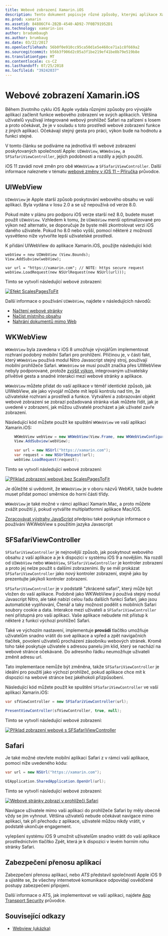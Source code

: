 ```yaml
---
title: Webové zobrazení Xamarin.iOS
description: Tento dokument popisuje různé způsoby, kterými aplikace Xamarin.iOS můžete zobrazení webového obsahu. Popisuje UIWebView WKWebView, SFSafariViewController, Safari a zabezpečení přenosu aplikací.
ms.prod: xamarin
ms.assetid: 84886CF4-2B2B-4540-AD92-7F0B791952D1
ms.technology: xamarin-ios
author: bradumbaugh
ms.author: brumbaug
ms.date: 03/22/2017
ms.openlocfilehash: 56b0f0e910cc95ca50d1e5e460ce71a1c8f669a2
ms.sourcegitcommit: b56b3f906d2c05a3f1be219ef41be8b79e519b8e
ms.translationtype: MT
ms.contentlocale: cs-CZ
ms.lasthandoff: 07/25/2018
ms.locfileid: "39242037"
---
```

# <a name="web-views-in-xamarinios"></a>Webové zobrazení Xamarin.iOS

Během životního cyklu iOS Apple vydala různými způsoby pro vývojáře aplikací začlenit funkce webového zobrazení ve svých aplikacích. Většina uživatelů využívají integrované webový prohlížeč Safari na zařízení s Iosem a proto očekávat, že je v souladu s toto prostředí webové zobrazení funkce z jiných aplikací. Očekávají stejný gesta pro práci, výkon bude na hodnotu a funkci stejné.

V tomto článku se podíváme na jednotlivá tři webové zobrazení poskytovaných společností Apple: `UIWebView`, `WKWebview`, a `SFSafariViewController`, jejich podobnosti a rozdíly a jejich použití. 

iOS 11 zavádí nové změn pro obě `WKWebView` a `SFSafariViewController`. Další informace naleznete v tématu [webové změny v iOS 11 – Příručka](~/ios/platform/introduction-to-ios11/web.md) průvodce.

## <a name="uiwebview"></a>UIWebView

`UIWebView` je Apple starší způsob poskytování webového obsahu ve vaší aplikaci. Byla vydána v Iosu 2.0 a se už nepoužívá od verze 8.0.

Pokud máte v plánu pro podporu iOS verze starší než 8.0, budete muset použít `UIWebView`. Vzhledem k tomu, že `UIWebView` menší optimalizované pro výkon než alternativ, se doporučuje že byste měli zkontrolovat verzi iOS daného uživatele. Pokud ho 8.0 nebo vyšší, pomocí některé z možností vysvětleno níže vytvoříte lepší uživatelské prostředí.
 
K přidání UIWebView do aplikace Xamarin.iOS, použijte následující kód:
 
```
webView = new UIWebView (View.Bounds);
View.AddSubview(webView);

var url = "https://xamarin.com"; // NOTE: https secure request
webView.LoadRequest(new NSUrlRequest(new NSUrl(url)));
```

Tímto se vytvoří následující webové zobrazení:

[![](uiwebview-images/webview.png "Efekt ScalesPagesToFit")](uiwebview-images/webview.png#lightbox)

Další informace o používání `UIWebView`, najdete v následujících návodů:


- [Načtení webové stránky](https://github.com/xamarin/recipes/tree/master/Recipes/ios/content_controls/web_view/load_a_web_page)
- [Načíst místního obsahu](https://github.com/xamarin/recipes/tree/master/Recipes/ios/content_controls/web_view/load_local_content)
- [Nahrání dokumentů mimo Web](https://github.com/xamarin/recipes/tree/master/Recipes/ios/content_controls/web_view/load_non-web_documents)

## <a name="wkwebview"></a>WKWebView

`WKWebView` byla zavedena v iOS 8 umožňuje vývojářům implementovat rozhraní podobný mobilní Safari pro prohlížení. Příčinou je, v části fakt, který `WKWebView` používá modul Nitro Javascript stejný stroj, používají mobilní prohlížeče Safari. `WKWebView` se musí použít značka přes UIWebView nebyly podporované, protože [zvýšit výkon](http://blog.initlabs.com/post/100113463211/wkwebview-vs-uiwebview), integrovaným uživatelsky přívětivé gesta a snadné interakci mezi webové stránky a aplikace.
  
`WKWebView` můžete přidat do vaší aplikace v téměř identické způsob, jak UIWebView, ale jako vývojář můžete mít lepší kontrolu nad tím, že uživatelské rozhraní a prostředí a funkce. Vytváření a zobrazování objekt webové zobrazení se zobrazí požadovaná stránka však můžete řídit, jak je uvedené v zobrazení, jak můžou uživatelé procházet a jak uživatel zavře zobrazení.  

Následující kód můžete použít ke spuštění `WKWebView` ve vaší aplikaci Xamarin.iOS:

```csharp
    WKWebView webView = new WKWebView(View.Frame, new WKWebViewConfiguration());
    View.AddSubview(webView);

    var url = new NSUrl("https://xamarin.com");
    var request = new NSUrlRequest(url);
    webView.LoadRequest(request);
```

Tímto se vytvoří následující webové zobrazení:

[![](uiwebview-images/wkwebview.png "Příklad zobrazení webové bez ScalesPagesToFit")](uiwebview-images/wkwebview.png#lightbox)

Je důležité si uvědomit, že `WKWebView` je v oboru názvů WebKit, takže budete muset přidat pomocí směrnice do horní části třídy.

`WKWebView` je také možné v rámci aplikací Xamarin.Mac, a proto můžete zvážit použití ji, pokud vytváříte multiplatformní aplikace Mac/iOS.

[Zpracovávat výstrahy JavaScript](https://github.com/xamarin/recipes/tree/master/Recipes/ios/content_controls/web_view/handle_javascript_alerts) předpisu také poskytuje informace o používání WKWebView s použitím jazyka Javascript

<a name="safariviewcontroller" />

## <a name="sfsafariviewcontroller"></a>SFSafariViewController
 
 `SFSafariViewController` je nejnovější způsob, jak poskytnout webového obsahu z vaší aplikace a je k dispozici v systému iOS 9 a novějším. Na rozdíl od `UIWebView` nebo `WKWebView`, `SFSafariViewController` je kontroler zobrazení a proto jej nelze použít s dalšími zobrazeními. By se měl prokázat `SFSafariViewController` jako nový kontroler zobrazení, stejně jako by prezentujte jakýkoli kontroler zobrazení.
 
 `SFSafariViewController` je v podstatě "zkrácené safari", který může být vložen do vaší aplikace. Podobně jako WKWebView ji používá stejný modul Javascript Nitro, ale také nabízí celou řadu dalších funkcí Safari, jako jsou automatické vyplňování, Čtenář a taky možnost podělit s mobilních Safari soubory cookie a data. Interakce mezi uživateli a `SFSafariViewController` není přístupná pro vaši aplikaci. Vaše aplikace nebudete mít přístup k některé z funkcí výchozí prohlížeč Safari.
 
Také ve výchozím nastavení, implementuje **provádí** tlačítko umožňuje uživatelům snadno vrátit do své aplikace a vpřed a zpět navigačních tlačítek, povolení uživatelů procházení zásobníku webových stránek. Kromě toho také poskytuje uživatele s adresou panelu jim klid, který se nachází na webové stránce očekávané. Do adresního řádku neumožňuje uživateli změnit adresu url. 

Tato implementace nemůže být změněna, takže `SFSafariViewController` je ideální pro použití jako výchozí prohlížeč, pokud aplikace chce mít k dispozici na webové stránce bez jakéhokoli přizpůsobení.

Následující kód můžete použít ke spuštění `SFSafariViewController` ve vaší aplikaci Xamarin.iOS:

```csharp
var sfViewController = new SFSafariViewController(url);

PresentViewController(sfViewController, true, null);
```

Tímto se vytvoří následující webové zobrazení:

[![](uiwebview-images/sfsafariviewcontroller.png "Příklad zobrazení webové s SFSafariViewController")](uiwebview-images/sfsafariviewcontroller.png#lightbox)

## <a name="safari"></a>Safari

Je také možné otevřete mobilní aplikaci Safari z v rámci vaší aplikace, pomocí níže uvedeného kódu:

```csharp
var url = new NSUrl("https://xamarin.com");

UIApplication.SharedApplication.OpenUrl(url);

```

Tímto se vytvoří následující webové zobrazení:

[![](uiwebview-images/safari.png "Webové stránky zobrazí v prohlížeči Safari")](uiwebview-images/safari.png#lightbox)

Navigace uživatele mimo vaši aplikaci do prohlížeče Safari by měly obecně vždy se jim vyhnout. Většina uživatelů nebude očekávat navigace mimo aplikaci, tak při přechodu z aplikace, uživatelé můžou nikdy vrátit, v podstatě ukončuje engagement.

vylepšení systému iOS 9 umožnit uživatelům snadno vrátit do vaší aplikace prostřednictvím tlačítko Zpět, která je k dispozici v levém horním rohu stránky Safari.

## <a name="app-transport-security"></a>Zabezpečení přenosu aplikací

Zabezpečení přenosu aplikací, nebo *ATS* představil společností Apple iOS 9 a ujistěte se, že všechny internetové komunikace odpovídají osvědčené postupy zabezpečení připojení.

Další informace o ATS, jak implementovat ve vaší aplikaci, najdete [App Transport Security](~/ios/app-fundamentals/ats.md) průvodce.

## <a name="related-links"></a>Související odkazy

- [Webview (ukázka)](https://developer.xamarin.com/samples/monotouch/WebView/)
